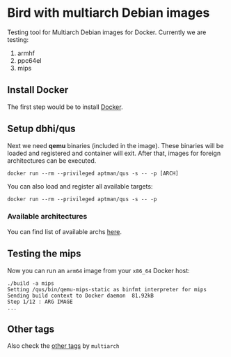 # Bird with multiarch Debian images
Testing tool for Multiarch Debian images for Docker. Currently we are testing:
1. armhf
2. ppc64el
3. mips

## Install Docker
The first step would be to install
[Docker](https://docs.docker.com/engine/install/).

## Setup dbhi/qus
Next we need **qemu** binaries (included in the image). These binaries will be
loaded and registered and container will exit. After that, images for
foreign architectures can be executed.
```
docker run --rm --privileged aptman/qus -s -- -p [ARCH]
```
You can also load and register all available targets:
```
docker run --rm --privileged aptman/qus -s -- -p
```

### Available architectures
You can find list of available archs [here](https://github.com/dbhi/qus).

## Testing the mips
Now you can run an `arm64` image from your `x86_64` Docker host:
```
./build -a mips
Setting /qus/bin/qemu-mips-static as binfmt interpreter for mips
Sending build context to Docker daemon  81.92kB
Step 1/12 : ARG IMAGE
...
```

## Other tags
Also check the
[other tags](https://hub.docker.com/r/multiarch/debian-debootstrap/tags)
by `multiarch`

